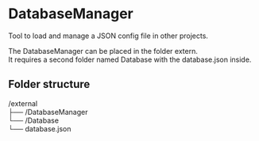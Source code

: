 # DatabaseManager

Tool to load and manage a JSON config file in other projects.

The DatabaseManager can be placed in the folder extern.  
It requires a second folder named Database with the database.json inside.

## Folder structure

/external  
├── /DatabaseManager  
└── /Database  
    └── database.json
